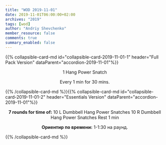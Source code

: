 ```yaml
---
title: "WOD 2019-11-01"
date: 2019-11-01T06:00:00+02:00
archives: "2019"
tags: [wod]
author: "Andriy Shevchenko"
member_resource: false
comments: true
summary_enabled: false
---
```


<div id="accordion-2019-11-01">
{{% collapsible-card-md id="collapsible-card-2019-11-01-1" header="Full Pack Version" dataParent="accordion-2019-11-01"%}}
<center>

1 Hang Power Snatch

Every 1 min for 30 mins.

</center>
{{% /collapsible-card-md %}}{{% collapsible-card-md id="collapsible-card-2019-11-01-2" header="Essentials Version" dataParent="accordion-2019-11-01"%}}
<center>

**7 rounds for time of:**
10 L Dumbbell Hang Power Snatches
10 R Dumbbell Hang Power Snatches
Rest 1 min

**Ориентир по времени:** 1-1:30 на раунд.

</center>
{{% /collapsible-card-md %}}
</div>